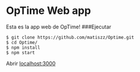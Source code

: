 # OpTime Web app
Esta es la app web de OpTime!
###Ejecutar
```
$ git clone https://github.com/matiszz/Optime.git
$ cd Optime/
$ npm install
$ npm start
```
Abrir [localhost:3000](http://localhost:3000)